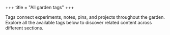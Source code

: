 +++
title = "All garden tags"
+++

Tags connect experiments, notes, pins, and projects throughout the garden. Explore all the available tags below to discover related content across different sections.
